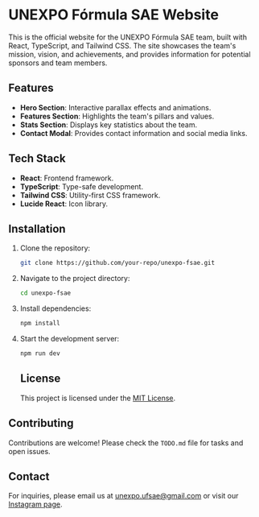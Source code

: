 # UNEXPO Fórmula SAE Website

This is the official website for the UNEXPO Fórmula SAE team, built with React, TypeScript, and Tailwind CSS. The site showcases the team's mission, vision, and achievements, and provides information for potential sponsors and team members.

## Features

- **Hero Section**: Interactive parallax effects and animations.
- **Features Section**: Highlights the team's pillars and values.
- **Stats Section**: Displays key statistics about the team.
- **Contact Modal**: Provides contact information and social media links.

## Tech Stack

- **React**: Frontend framework.
- **TypeScript**: Type-safe development.
- **Tailwind CSS**: Utility-first CSS framework.
- **Lucide React**: Icon library.

## Installation

1. Clone the repository:

   ```bash
   git clone https://github.com/your-repo/unexpo-fsae.git
   ```

2. Navigate to the project directory:

   ```bash
   cd unexpo-fsae
   ```

3. Install dependencies:

   ```bash
   npm install
   ```

4. Start the development server:

   ```bash
   npm run dev
   ```

   ## License

   This project is licensed under the [MIT License](LICENSE).

## Contributing

Contributions are welcome! Please check the `TODO.md` file for tasks and open issues.

## Contact

For inquiries, please email us at [unexpo.ufsae@gmail.com](mailto:unexpo.ufsae@gmail.com) or visit our [Instagram page](https://www.instagram.com/unexpofsae).
